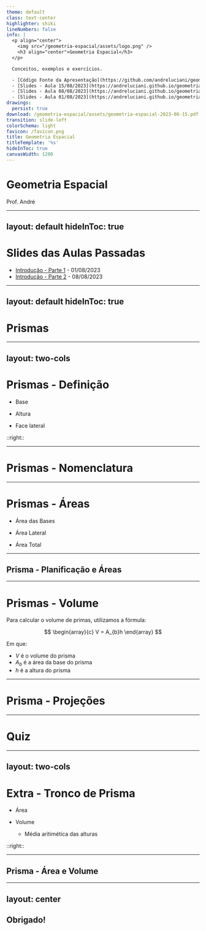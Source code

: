 ```yaml
---
theme: default
class: text-center
highlighter: shiki
lineNumbers: false
info: |
  <p align="center">
    <img src="/geometria-espacial/assets/logo.png" />
    <h3 align="center">Geometria Espacial</h3>
  </p>

  Conceitos, exemplos e exercícios.

  - [Código Fonte da Apresentação](https://github.com/andreluciani/geometria-espacial)
  - [Slides - Aula 15/08/2023](https://andreluciani.github.io/geometria-espacial/assets/geometria-espacial-2023-08-15.pdf)
  - [Slides - Aula 08/08/2023](https://andreluciani.github.io/geometria-espacial/assets/geometria-espacial-2023-08-08.pdf)
  - [Slides - Aula 01/08/2023](https://andreluciani.github.io/geometria-espacial/assets/geometria-espacial-2023-08-01.pdf)
drawings:
  persist: true
download: /geometria-espacial/assets/geometria-espacial-2023-08-15.pdf
transition: slide-left
colorSchema: light
favicon: /favicon.png
title: Geometria Espacial
titleTemplate: '%s'
hideInToc: true
canvasWidth: 1200
---
```


<DrauuConfig/>
<Logo />

# Geometria Espacial

Prof. André

<div class="abs-br m-6 flex gap-2">
  <a href="https://github.com/andreluciani/geometria-espacial" target="_blank" alt="Código Fonte (GitHub)"
    class="text-xl slidev-icon-btn opacity-50 !border-none !hover:text-white">
    <carbon-logo-github />
  </a>
  <a href="https://andreluciani.github.io/geometria-espacial/" target="_blank" alt="GitHub"
    class="text-xl slidev-icon-btn opacity-50 !border-none !hover:text-white">
    <octicon-link-16 />
  </a>
  <a href="https://andreluciani.github.io/geometria-espacial/assets/geometria-espacial-2023-08-15.pdf" target="_blank" alt="PDF"
    class="text-xl slidev-icon-btn opacity-50 !border-none !hover:text-white">
    <fa6-solid:file-pdf />
  </a>
</div>

---
layout: default
hideInToc: true
---

# Slides das Aulas Passadas

- [Introdução - Parte 1](/geometria-espacial/introducao-pt1) - 01/08/2023
- [Introdução - Parte 2](/geometria-espacial/introducao-pt2) - 08/08/2023

---
layout: default
hideInToc: true
---

# Prismas

<Toc maxDepth="1"></Toc>

---
layout: two-cols
---

# Prismas - Definição

<v-clicks>

- Base

- Altura

- Face lateral

</v-clicks>

::right::

<Prisms />

---

# Prismas - Nomenclatura

<PrismsCategories />

---

# Prismas - Áreas

<v-clicks>

- Área das Bases

- Área Lateral

- Área Total

</v-clicks>

---

## Prisma - Planificação e Áreas

<PrismNet />


---

# Prismas - Volume

Para calcular o volume de primas, utilizamos a fórmula:

$$
\begin{array}{c}
V = A_{b}h
\end{array}
$$

Em que:

- $V$ é o volume do prisma
- $A_{b}$ é a área da base do prisma
- $h$ é a altura do prisma

---

# Prisma - Projeções

<!-- Adicionar projeções de prismas -->
<ProjectionsInteractive />

---

# Quiz

<Quiz questionsNumber=2 />

---
layout: two-cols
---

# Extra - Tronco de Prisma

<v-clicks>

- Área

- Volume
  - Média aritimética das alturas
</v-clicks>

::right::

<TruncatedPrism />

---

## Prisma - Área e Volume

<!-- Adicionar área e volume interativos -->
<ProjectionsInteractive />

---
layout: center
---

## Obrigado!
